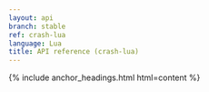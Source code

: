 ```yaml
---
layout: api
branch: stable
ref: crash-lua
language: Lua
title: API reference (crash-lua)
---
```

{% include anchor_headings.html html=content %}